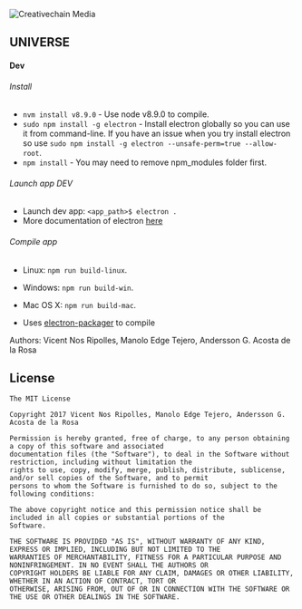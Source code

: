 ![Creativechain Media](https://www.creativechain.org/wp-content/uploads/2016/04/Logo-cretivechain-header-2.2.png)

## UNIVERSE

#### Dev

###### Install

* `nvm install v8.9.0` - Use node v8.9.0 to compile.
* `sudo npm install -g electron` - Install electron globally so you can use it from command-line. If you have an issue when you
try install electron so use `sudo npm install -g electron --unsafe-perm=true --allow-root`.
* `npm install` - You may need to remove npm_modules folder first.


###### Launch app DEV
* Launch dev app:  `<app_path>$ electron .`
* More documentation of electron [here](https://github.com/electron/electron)

###### Compile app
* Linux:
    `npm run build-linux`.
* Windows:
    `npm run build-win`.
* Mac OS X:
    `npm run build-mac`.

* Uses [electron-packager](https://github.com/electron-userland/electron-packager) to compile

Authors: Vicent Nos Ripolles, Manolo Edge Tejero, Andersson G. Acosta de la Rosa

## License

```
The MIT License

Copyright 2017 Vicent Nos Ripolles, Manolo Edge Tejero, Andersson G. Acosta de la Rosa

Permission is hereby granted, free of charge, to any person obtaining a copy of this software and associated
documentation files (the "Software"), to deal in the Software without restriction, including without limitation the
rights to use, copy, modify, merge, publish, distribute, sublicense, and/or sell copies of the Software, and to permit
persons to whom the Software is furnished to do so, subject to the following conditions:

The above copyright notice and this permission notice shall be included in all copies or substantial portions of the
Software.

THE SOFTWARE IS PROVIDED "AS IS", WITHOUT WARRANTY OF ANY KIND, EXPRESS OR IMPLIED, INCLUDING BUT NOT LIMITED TO THE
WARRANTIES OF MERCHANTABILITY, FITNESS FOR A PARTICULAR PURPOSE AND NONINFRINGEMENT. IN NO EVENT SHALL THE AUTHORS OR
COPYRIGHT HOLDERS BE LIABLE FOR ANY CLAIM, DAMAGES OR OTHER LIABILITY, WHETHER IN AN ACTION OF CONTRACT, TORT OR
OTHERWISE, ARISING FROM, OUT OF OR IN CONNECTION WITH THE SOFTWARE OR THE USE OR OTHER DEALINGS IN THE SOFTWARE.
```
